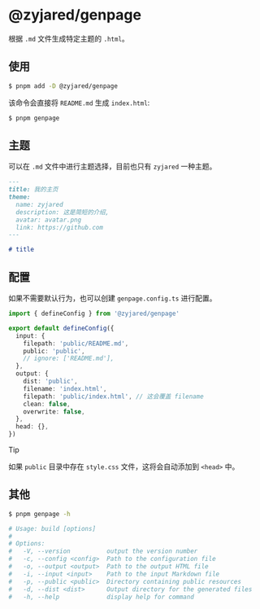 # @zyjared/genpage

根据 `.md` 文件生成特定主题的 `.html`。

## 使用

```sh
$ pnpm add -D @zyjared/genpage
```

该命令会直接将 `README.md` 生成 `index.html`:

```sh
$ pnpm genpage
```

## 主题

可以在 `.md` 文件中进行主题选择，目前也只有 `zyjared` 一种主题。

```md
---
title: 我的主页
theme:
  name: zyjared
  description: 这是简短的介绍,
  avatar: avatar.png
  link: https://github.com
---

# title
```

## 配置

如果不需要默认行为，也可以创建 `genpage.config.ts` 进行配置。

```ts
import { defineConfig } from '@zyjared/genpage'

export default defineConfig({
  input: {
    filepath: 'public/README.md',
    public: 'public',
    // ignore: ['README.md'],
  },
  output: {
    dist: 'public',
    filename: 'index.html',
    filepath: 'public/index.html', // 这会覆盖 filename
    clean: false,
    overwrite: false,
  },
  head: {},
})
```

> [!TIP]
>
> 如果 `public` 目录中存在 `style.css` 文件，这将会自动添加到 `<head>` 中。

## 其他

```sh
$ pnpm genpage -h

# Usage: build [options]
#
# Options:
#   -V, --version          output the version number
#   -c, --config <config>  Path to the configuration file
#   -o, --output <output>  Path to the output HTML file
#   -i, --input <input>    Path to the input Markdown file
#   -p, --public <public>  Directory containing public resources
#   -d, --dist <dist>      Output directory for the generated files
#   -h, --help             display help for command
```
